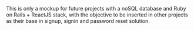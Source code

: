 This is only a mockup for future projects with a noSQL database and Ruby on Rails + ReactJS stack, with the objective to be inserted in other projects as their base in signup, signin and password reset solution.
